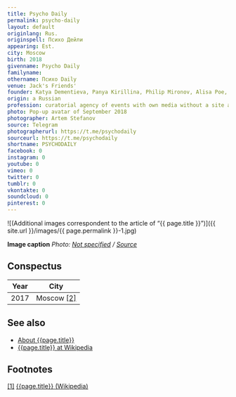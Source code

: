 ```yaml
---
title: Psycho Daily
permalink: psycho-daily
layout: default
originlang: Rus.
originspell: Психо Дейли
appearing: Est.
city: Moscow
birth: 2018
givenname: Psycho Daily
familyname:
othername: Психо Daily
venue: Jack's Friends'
founder: Katya Dementieva, Panya Kirillina, Philip Mironov, Alisa Poe, Pasha Vardishvili
origin: a Russian
profession: curatorial agency of events with own media without a site and prints, which tells about the manifestations of urban culture
photo: Pop-up avatar of September 2018
photographer: Artem Stefanov
source: Telegram
photographerurl: https://t.me/psychodaily
sourceurl: https://t.me/psychodaily
shortname: PSYCHODAILY
facebook: 0
instagram: 0
youtube: 0
vimeo: 0
twitter: 0
tumblr: 0
vkontakte: 0
soundcloud: 0
pinterest: 0
---
```



![(Additional images correspondent to the article of “{{ page.title }}”)]({{ site.url }}/images/{{ page.permalink }}-1.jpg)

**Image caption**
*Photo: [Not specified](index) / [Source](index)*

## Сonspectus

|Year|City|
|-|-|
|2017|Moscow <span id="a2">[\[2\]](#f2)</span>|

## See also

+ [About {{page.title}}](index)
+ [{{page.title}} at Wikipedia](index)

## Footnotes

[[1]](#a1) <span id="f1"></span> [{{page.title}} (Wikipedia)](index)
